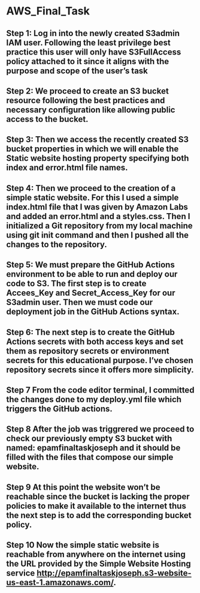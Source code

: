 # AWS_Final_Task
## Step 1: Log in into the newly created S3admin IAM user. Following the least privilege best practice this user will only have S3FullAccess policy attached to it since it aligns with the purpose and scope of the user’s task
## Step 2: We proceed to create an S3 bucket resource following the best practices and necessary configuration like allowing public access to the bucket.
## Step 3: Then we access the recently created S3 bucket properties in which we will enable the Static website hosting property specifying both index and error.html file names.
## Step 4: Then we proceed to the creation of a simple static website. For this I used a simple index.html file that I was given by Amazon Labs and added an error.html and a styles.css. Then I initialized a Git repository from my local machine using git init command and then I pushed all the changes to the repository.
## Step 5: We must prepare the GitHub Actions environment to be able to run and deploy our code to S3. The first step is to create Accees_Key and Secret_Access_Key for our S3admin user. Then we must code our deployment job in the GitHub Actions syntax.
## Step 6: The next step is to create the GitHub Actions secrets with both access keys and set them as repository secrets or environment secrets for this educational purpose. I’ve chosen repository secrets since it offers more simplicity. 
## Step 7 From the code editor terminal, I committed the changes done to my deploy.yml file which triggers the GitHub actions.
## Step 8 After the job was triggrered we proceed to check our previously empty S3 bucket with named: epamfinaltaskjoseph and it should be filled with the files that compose our simple website.
## Step 9 At this point the website won’t be reachable since the bucket is lacking the proper policies to make it available to the internet thus the next step is to add the corresponding bucket policy.
## Step 10 Now the simple static website is reachable from anywhere on the internet using the URL provided by the Simple Website Hosting service http://epamfinaltaskjoseph.s3-website-us-east-1.amazonaws.com/.
